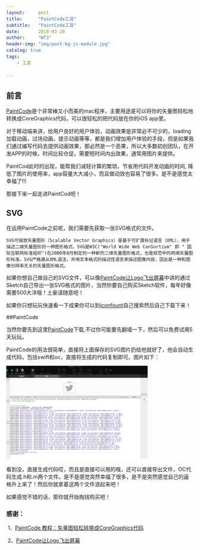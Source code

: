 ```yaml
---
layout:     post
title:      "PaintCode工具"
subtitle:   "PaintCode工具"
date:       2018-03-20
author:     "WTJ"
header-img: "img/post-bg-js-module.jpg"
catalog: true
tags:
    - 工具

---
```


## 前言

[PaintCode](http://www.paintcodeapp.com/)是个非常棒又小而美的mac程序，主要用途是可以将你的矢量图轻松地转换成CoreGraphics代码，可以很轻松的把代码放在你的iOS app里。

对于移动端来讲，给用户良好的用户体验，动画效果是非常必不可少的，loading加载动画，过场动画，提示动画等等，都是我们增加用户体验的手段，但是如果我们通过编写代码去提供动画效果，那必然是一个恶果，所以大多数初创团队，在开发APP的时候，时间比较仓促，需要短时间内出效果，通常用图片来提供。

PaintCod此时的出现，能帮我们减轻计算的繁琐，节省用代码开发动画的时间, 降低了图片的使用率，app容量大大减小，而且做动效也容易了很多。是不是感觉太幸福了!!!

那接下来一起走进PaintCod吧！

## SVG

在运用PaintCode之前呢，我们需要先获取一张SVG格式的文件。

```SVG （可缩放矢量图形）
SVG可缩放矢量图形（Scalable Vector Graphics）是基于可扩展标记语言（XML），用于描述二维矢量图形的一种图形格式。SVG是W3C("World Wide Web ConSortium" 即 " 国际互联网标准组织")在2000年8月制定的一种新的二维矢量图形格式，也是规范中的网络矢量图形标准。SVG严格遵从XML语法，并用文本格式的描述性语言来描述图像内容，因此是一种和图像分辨率无关的矢量图形格式。
```

如果你想自己做自己的SVG文件，可以像[PaintCode让Logo飞出屏幕](https://www.jianshu.com/p/88da7eaf7c46)中讲的通过Sketch自己导出一张SVG格式的图片，当然你要自己购买Sketch软件，每年好像需要500大洋哦！土豪请随意吧！

如果你只想玩玩快速看一下成果你可以到[iconfount](http://www.iconfont.cn/home/index?spm=a313x.7781069.1998910419.2)自己搜索然后自己下载下来！

##PaintCode

当然你要先到这里[PaintCode](http://www.paintcodeapp.com)下载,不过你可能要先翻墙一下，然后可以免费试用5天玩玩。

PaintCode的用法很简单，直接将上面保存的SVG图片扔给他就好了，他会自动生成代码，包括swift和oc，直接将生成的代码复制即可。图片如下：

<div>

​    <img class="shadow" src="/img/in-post/paintCode.jpg" width="380">

</div>

看到没，直接生成代码哎，而且是直接可以用的哦，还可以直接导出文件，OC代码生成.h和.m两个文件。是不是感觉突然幸福了很多，是不是突然感觉自己的逼格升上来了！然后你就拿着这两个文件浪起来吧！

如果感觉不错的话，那你就开始掏钱购买吧！


### 感谢：

​	1、[PaintCode 教程：矢量图轻松转换成CoreGraphics代码](http://www.cocoachina.com/ios/20150601/11956.html)

​	2、[PaintCode让Logo飞出屏幕](https://www.jianshu.com/p/88da7eaf7c46)

